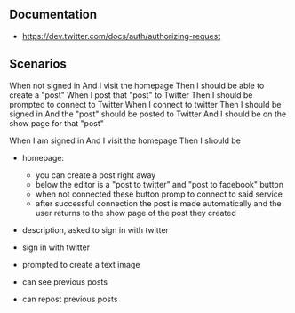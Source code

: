 


## Documentation

- https://dev.twitter.com/docs/auth/authorizing-request



## Scenarios

When not signed in
And  I visit the homepage
Then I should be able to create a "post"
When I post that "post" to Twitter
Then I should be prompted to connect to Twitter
When I connect to twitter
Then I should be signed in
And  the "post" should be posted to Twitter
And  I should be on the show page for that "post"


When I am signed in
And  I visit the homepage
Then I should be

- homepage:
  - you can create a post right away
  - below the editor is a "post to twitter" and "post to facebook" button
  - when not connected these button promp to connect to said service
  - after successful connection the post is made automatically and the user returns to the show page of the post they created

- description, asked to sign in with twitter
- sign in with twitter
- prompted to create a text image
- can see previous posts
- can repost previous posts
